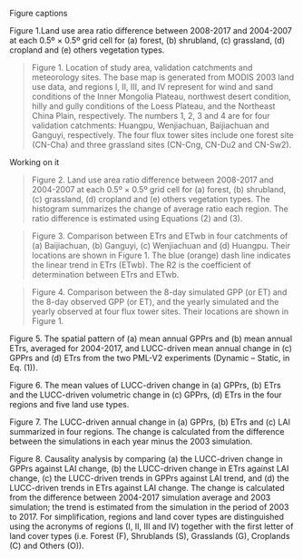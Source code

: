 Figure captions


Figure 1.Land use area ratio difference between 2008-2017 and 2004-2007 at each
0.5º × 0.5º grid cell for (a) forest, (b) shrubland, (c) grassland, (d) cropland and (e)
others vegetation types.


> Figure 1. Location of study area, validation catchments and meteorology sites. The
base map is generated from MODIS 2003 land use data, and regions I, II, III, and IV
represent for wind and sand conditions of the Inner Mongolia Plateau, northwest
desert condition, hilly and gully conditions of the Loess Plateau, and the Northeast
China Plain, respectively. The numbers 1, 2, 3 and 4 are for four validation
catchments: Huangpu, Wenjiachuan, Baijiachuan and Ganguyi, respectively. The four
flux tower sites include one forest site (CN-Cha) and three grassland sites (CN-Cng,
CN-Du2 and CN-Sw2).

Working on it
> Figure 2. Land use area ratio difference between 2008-2017 and 2004-2007 at each
0.5º × 0.5º grid cell for (a) forest, (b) shrubland, (c) grassland, (d) cropland and (e)
others vegetation types. The histogram summarizes the change of average ratio each
region. The ratio difference is estimated using Equations (2) and (3).

> Figure 3. Comparison between ETrs and ETwb in four catchments of (a) Baijiachuan,
(b) Ganguyi, (c) Wenjiachuan and (d) Huangpu. Their locations are shown in Figure 1.
The blue (orange) dash line indicates the linear trend in ETrs (ETwb). The R2 is the
coefficient of determination between ETrs and ETwb.

> Figure 4. Comparison between the 8-day simulated GPP (or ET) and the 8-day
observed GPP (or ET), and the yearly simulated and the yearly observed at four flux
tower sites. Their locations are shown in Figure 1.

Figure 5. The spatial pattern of (a) mean annual GPPrs and (b) mean annual ETrs,
averaged for 2004-2017, and LUCC-driven mean annual change in (c) GPPrs and (d)
ETrs from the two PML-V2 experiments (Dynamic – Static, in Eq. (1)).

Figure 6. The mean values of LUCC-driven change in (a) GPPrs, (b) ETrs and the
LUCC-driven volumetric change in (c) GPPrs, (d) ETrs in the four regions and five
land use types.

Figure 7. The LUCC-driven annual change in (a) GPPrs, (b) ETrs and (c) LAI
summarized in four regions. The change is calculated from the difference between the
simulations in each year minus the 2003 simulation.

Figure 8. Causality analysis by comparing (a) the LUCC-driven change in GPPrs
against LAI change, (b) the LUCC-driven change in ETrs against LAI change, (c) the
LUCC-driven trends in GPPrs against LAI trend, and (d) the LUCC-driven trends in
ETrs against LAI change. The change is calculated from the difference between
2004-2017 simulation average and 2003 simulation; the trend is estimated from the
simulation in the period of 2003 to 2017. For simplification, regions and land cover
types are distinguished using the acronyms of regions (I, II, III and IV) together with
the first letter of land cover types (i.e. Forest (F), Shrublands (S), Grasslands (G),
Croplands (C) and Others (O)).

